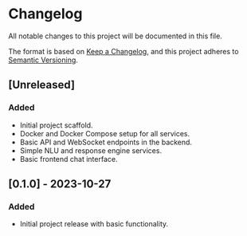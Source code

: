# Changelog
All notable changes to this project will be documented in this file.

The format is based on [Keep a Changelog](https://keepachangelog.com/en/1.0.0/),
and this project adheres to [Semantic Versioning](https://semver.org/spec/v2.0.0.html).

<!-- Suggestion: Consider using automated tools like `semantic-release` or `standard-version`
     to maintain this file based on your Conventional Commits. -->

## [Unreleased]
### Added
- Initial project scaffold.
- Docker and Docker Compose setup for all services.
- Basic API and WebSocket endpoints in the backend.
- Simple NLU and response engine services.
- Basic frontend chat interface.

## [0.1.0] - 2023-10-27
### Added
- Initial project release with basic functionality.
